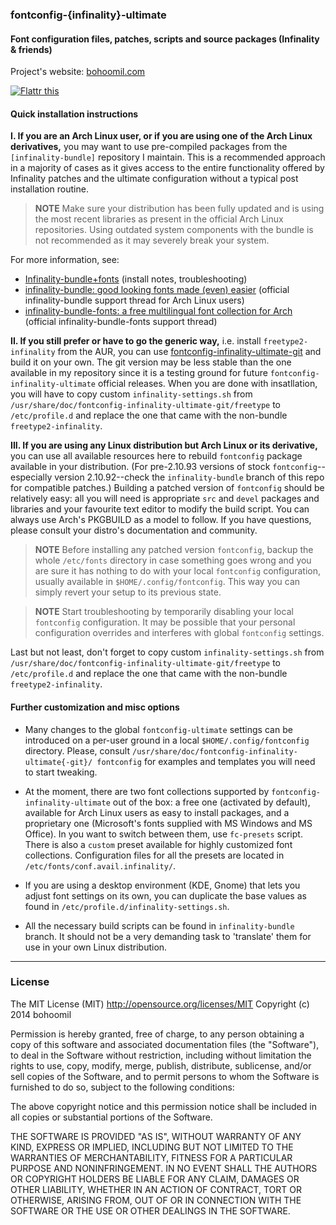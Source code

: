 
### fontconfig-{infinality}-ultimate


#### Font configuration files, patches, scripts and source packages (Infinality & friends)

Project's website: [bohoomil.com](http://bohoomil.com "bohoomil.com")

<a href="http://flattr.com/thing/2210523/bohoomilfontconfig-ultimate-on-GitHub" target="_blank"><img src="http://api.flattr.com/button/flattr-badge-large.png" alt="Flattr this" title="Flattr this" border="0" /></a>


#### Quick installation instructions

**I. If you are an Arch Linux user, or if you are using one of the Arch Linux derivatives,** you may want to use pre-compiled packages from the `[infinality-bundle]` repository I maintain. This is a recommended approach in a majority of cases as it gives access to the entire functionality offered by Infinality patches and the ultimate configuration without a typical post installation routine.


> **NOTE**
> Make sure your distribution has been fully updated and is using the most recent libraries
> as present in the official Arch Linux repositories. Using outdated system components with
> the bundle is not recommended as it may severely break your system.


For more information, see:

* [Infinality-bundle+fonts](https://wiki.archlinux.org/index.php/Infinality-bundle+fonts) (install notes, troubleshooting)
* [infinality-bundle: good looking fonts made (even) easier](https://bbs.archlinux.org/viewtopic.php?id=162098) (official infinality-bundle support thread for Arch Linux users)
* [infinality-bundle-fonts: a free multilingual font collection for Arch](https://bbs.archlinux.org/viewtopic.php?id=170976) (official infinality-bundle-fonts support thread)

**II. If you still prefer or have to go the generic way,** i.e. install `freetype2-infinality` from the AUR, you can use [fontconfig-infinality-ultimate-git](https://aur.archlinux.org/packages/fontconfig-infinality-ultimate-git/) and build it on your own. The git version may be less stable than the one available in my repository since it is a testing ground for future `fontconfig-infinality-ultimate` official releases. When you are done with insatllation, you will have to copy custom `infinality-settings.sh` from `/usr/share/doc/fontconfig-infinality-ultimate-git/freetype` to `/etc/profile.d` and replace the one that came with the non-bundle `freetype2-infinality`.

**III. If you are using any Linux distribution but Arch Linux or its derivative,** you can use all available resources here to rebuild `fontconfig` package available in your distribution. (For pre-2.10.93 versions of stock `fontconfig`--especially version 2.10.92--check the `infinality-bundle` branch of this repo for compatible patches.) Building a patched version of `fontconfig` should be relatively easy: all you will need is appropriate `src` and `devel` packages and libraries and your favourite text editor to modify the build script. You can always use Arch's PKGBUILD as a model to follow. If you have questions, please consult your distro's documentation and community.


> **NOTE**
> Before installing any patched version `fontconfig`, backup the whole `/etc/fonts` directory
> in case something goes wrong and you are sure it has nothing to do with your local ``fontconfig``
> configuration, usually available in `$HOME/.config/fontconfig`. This way you can simply revert
>  your setup to its previous state.


> **NOTE**
> Start troubleshooting by temporarily disabling your local `fontconfig` configuration. It may be
> possible that your personal configuration overrides and interferes with global `fontconfig` settings.


Last but not least, don't forget to copy custom `infinality-settings.sh` from `/usr/share/doc/fontconfig-infinality-ultimate-git/freetype` to `/etc/profile.d` and replace the one that came with the non-bundle `freetype2-infinality`.


#### Further customization and misc options

* Many changes to the global `fontconfig-ultimate` settings can be introduced on a per-user ground in a local `$HOME/.config/fontconfig` directory. Please, consult `/usr/share/doc/fontconfig-infinality-ultimate{-git}/ fontconfig` for examples and templates you will need to start tweaking.

* At the moment, there are two font collections supported by `fontconfig-infinality-ultimate` out of the box: a free one (activated by default), available for Arch Linux users as easy to install packages, and a proprietary one (Microsoft's fonts supplied with MS Windows and MS Office). In you want to switch between them, use `fc-presets` script. There is also a `custom` preset available for highly customized font collections. Configuration files for all the presets are located in `/etc/fonts/conf.avail.infinality/`.

* If you are using a desktop environment (KDE, Gnome) that lets you adjust font settings on its own, you can duplicate the base values as found in `/etc/profile.d/infinality-settings.sh`.

* All the necessary build scripts can be found in `infinality-bundle` branch. It should not be a very demanding task to 'translate' them for use in your own Linux distribution.

___

### License

The MIT License (MIT) <http://opensource.org/licenses/MIT> Copyright (c) 2014 bohoomil

Permission is hereby granted, free of charge, to any person obtaining a copy
of this software and associated documentation files (the "Software"), to deal
in the Software without restriction, including without limitation the rights
to use, copy, modify, merge, publish, distribute, sublicense, and/or sell
copies of the Software, and to permit persons to whom the Software is
furnished to do so, subject to the following conditions:

The above copyright notice and this permission notice shall be included in
all copies or substantial portions of the Software.

THE SOFTWARE IS PROVIDED "AS IS", WITHOUT WARRANTY OF ANY KIND, EXPRESS OR
IMPLIED, INCLUDING BUT NOT LIMITED TO THE WARRANTIES OF MERCHANTABILITY,
FITNESS FOR A PARTICULAR PURPOSE AND NONINFRINGEMENT. IN NO EVENT SHALL THE
AUTHORS OR COPYRIGHT HOLDERS BE LIABLE FOR ANY CLAIM, DAMAGES OR OTHER
LIABILITY, WHETHER IN AN ACTION OF CONTRACT, TORT OR OTHERWISE, ARISING FROM,
OUT OF OR IN CONNECTION WITH THE SOFTWARE OR THE USE OR OTHER DEALINGS IN
THE SOFTWARE.


